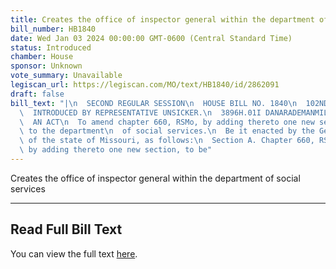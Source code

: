 ```yaml
---
title: Creates the office of inspector general within the department of social services
bill_number: HB1840
date: Wed Jan 03 2024 00:00:00 GMT-0600 (Central Standard Time)
status: Introduced
chamber: House
sponsor: Unknown
vote_summary: Unavailable
legiscan_url: https://legiscan.com/MO/text/HB1840/id/2862091
draft: false
bill_text: "|\n  SECOND REGULAR SESSION\n  HOUSE BILL NO. 1840\n  102ND GENERAL ASSEMBLY\n\
  \  INTRODUCED BY REPRESENTATIVE UNSICKER.\n  3896H.01I DANARADEMANMILLER,ChiefClerk\n\
  \  AN ACT\n  To amend chapter 660, RSMo, by adding thereto one new section relating\
  \ to the department\n  of social services.\n  Be it enacted by the General Assembly\
  \ of the state of Missouri, as follows:\n  Section A. Chapter 660, RSMo, is amended\
  \ by adding thereto one new section, to be"
---
```

Creates the office of inspector general within the department of social services

---

## Read Full Bill Text

You can view the full text [here](https://legiscan.com/MO/text/HB1840/id/2862091).
